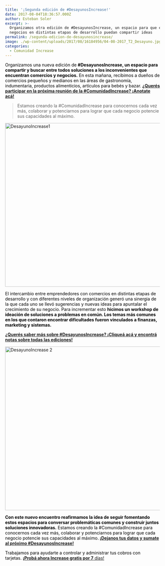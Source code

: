 ```yaml
---
title: '¡Segunda edición de #DesayunosIncrease!'
date: 2017-08-04T18:36:57.000Z
author: Esteban Soler
excerpt: >-
  Organizamos otra edición de #DesayunosIncrease, un espacio para que empresas y
  negocios en distintas etapas de desarrollo puedan compartir ideas
permalink: /segunda-edicion-de-desayunosincrease/
image: ./wp-content/uploads/2017/08/16184956/04-08-2017_T2_Desayuno.jpg
categories:
  - Comunidad Increase
---
```

<span style="color: #000000;">Organizamos una nueva edición de <strong>#DesayunosIncrease, un espacio para compartir y buscar entre todos soluciones a los inconvenientes que encuentran comercios y negocios.</strong> En esta mañana, recibimos a dueños de comercios pequeños y medianos en las áreas de gastronomía, indumentaria, productos alimenticios, artículos para bebés y bazar.<strong> <a class="markup--anchor markup--p-anchor" href="http://bit.ly/DesayunosIncrease" target="_blank" rel="nofollow noopener nofollow noopener" data-href="http://bit.ly/DesayunosIncrease">¿Querés participar en la próxima reunión de la #ComunidadIncrease? ¡Anotate acá!</a></strong></span>

> Estamos creando la #ComunidadIncrease para conocernos cada vez más, colaborar y potenciarnos para lograr que cada negocio potencie sus capacidades al máximo.

<img class=" size-full wp-image-597" src="https://d1nzec96y7u1ro.cloudfront.net/wp-content/uploads/2017/08/DesayunoIncrease1.jpg" alt="DesayunoIncrease1" width="800" height="533" srcset="https://d1nzec96y7u1ro.cloudfront.net/wp-content/uploads/2017/08/09155830/DesayunoIncrease1.jpg 800w, https://d1nzec96y7u1ro.cloudfront.net/wp-content/uploads/2017/08/09155830/DesayunoIncrease1-300x200.jpg 300w, https://d1nzec96y7u1ro.cloudfront.net/wp-content/uploads/2017/08/09155830/DesayunoIncrease1-768x512.jpg 768w" sizes="(max-width: 800px) 100vw, 800px" /> 

<span style="color: #000000;">El intercambio entre emprendedores con comercios en distintas etapas de desarrollo y con diferentes niveles de organización generó una sinergia de la que cada uno se llevó sugerencias y nuevas ideas para apuntalar el crecimiento de su negocio. Para incrementar esto <strong>hicimos un workshop de ideación de soluciones a problemas en común. Los temas más comunes en los que contaron encontrar dificultades fueron vinculados a finanzas, marketing y sistemas.</strong></span>

**[¿Querés saber más sobre #DesayunosIncrease? ¡Cliqueá acá y encontrá notas sobre todas las ediciones!](https://www.increasecard.com/category/comunidad-increase/)**

<img class=" size-full wp-image-598" src="https://d1nzec96y7u1ro.cloudfront.net/wp-content/uploads/2017/08/DesayunoIncrease-2.jpg" alt="DesayunoIncrease 2" width="800" height="533" srcset="https://d1nzec96y7u1ro.cloudfront.net/wp-content/uploads/2017/08/09155833/DesayunoIncrease-2.jpg 800w, https://d1nzec96y7u1ro.cloudfront.net/wp-content/uploads/2017/08/09155833/DesayunoIncrease-2-300x200.jpg 300w, https://d1nzec96y7u1ro.cloudfront.net/wp-content/uploads/2017/08/09155833/DesayunoIncrease-2-768x512.jpg 768w" sizes="(max-width: 800px) 100vw, 800px" /> 

<span style="color: #000000;"><strong>Con este nuevo encuentro reafirmamos la idea de seguir fomentando estos espacios para conversar problemáticas comunes y construir juntos soluciones innovadoras.</strong> Estamos creando la #ComunidadIncrease para conocernos cada vez más, colaborar y potenciarnos para lograr que cada negocio potencie sus capacidades al máximo.<strong> <a class="markup--anchor markup--p-anchor" href="http://bit.ly/DesayunosIncrease" target="_blank" rel="nofollow noopener noopener nofollow noopener" data-href="http://bit.ly/DesayunosIncrease">¡Dejanos tus datos y sumate al próximo #DesayunosIncrease!</a></strong></span>

<span style="color: #000000;">Trabajamos para ayudarte a controlar y administrar tus cobros con tarjetas. </span>[**¡Probá ahora Increase gratis por 7** días!](http://www.increasecard.com)
